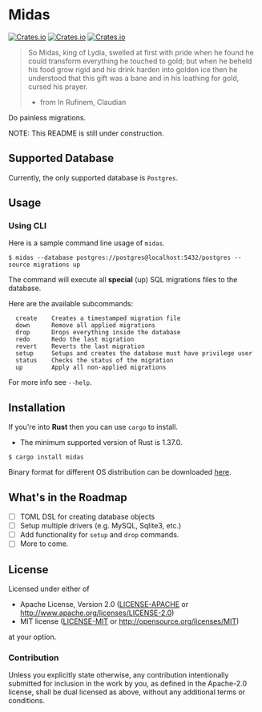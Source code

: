 # Midas

[![Crates.io](https://img.shields.io/crates/v/midas?style=flat-square)](https://crates.io/crates/midas)
[![Crates.io](https://img.shields.io/crates/l/midas?style=flat-square)](https://crates.io/crates/midas)
[![Crates.io](https://img.shields.io/crates/d/midas?style=flat-square)](https://crates.io/crates/midas)

> So Midas, king of Lydia, swelled at first with pride
> when he found he could transform everything he touched
> to gold; but when he beheld his food grow rigid and his
> drink harden into golden ice then he understood that
> this gift was a bane and in his loathing for gold, cursed
> his prayer.
> - from In Rufinem, Claudian

Do painless migrations.

NOTE: This README is still under construction.

## Supported Database

Currently, the only supported database is `Postgres`.

## Usage

### Using CLI

Here is a sample command line usage of `midas`.

``` shellbash
$ midas --database postgres://postgres@localhost:5432/postgres --source migrations up
```

The command will execute all **special** (up) SQL migrations files to the database.

Here are the available subcommands:

``` shell
  create    Creates a timestamped migration file
  down      Remove all applied migrations
  drop      Drops everything inside the database
  redo      Redo the last migration
  revert    Reverts the last migration
  setup     Setups and creates the database must have privilege user
  status    Checks the status of the migration
  up        Apply all non-applied migrations
```

For more info see `--help`.

## Installation

If you're into **Rust** then you can use `cargo` to install.

* The minimum supported version of Rust is 1.37.0.

``` shellbash
$ cargo install midas
```

Binary format for different OS distribution can be downloaded [here](https://github.com/ffimnsr/midas/releases).

## What's in the Roadmap

- [ ] TOML DSL for creating database objects
- [ ] Setup multiple drivers (e.g. MySQL, Sqlite3, etc.)
- [ ] Add functionality for `setup` and `drop` commands.
- [ ] More to come.

## License

Licensed under either of

- Apache License, Version 2.0 ([LICENSE-APACHE](LICENSE-APACHE) or
  http://www.apache.org/licenses/LICENSE-2.0)
- MIT license ([LICENSE-MIT](LICENSE-MIT) or http://opensource.org/licenses/MIT)

at your option.

### Contribution

Unless you explicitly state otherwise, any contribution intentionally submitted
for inclusion in the work by you, as defined in the Apache-2.0 license, shall be
dual licensed as above, without any additional terms or conditions.
